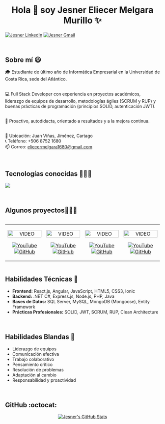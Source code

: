 <h1 align="center">Hola 👋 soy Jesner Eliecer Melgara Murillo ✨</h1>

<p align="left">
  <a href="https://www.linkedin.com/in/jesner" target="_blank"><img align="center" src="https://img.shields.io/badge/LinkedIn-0077B5?style=for-the-badge&logo=linkedin&logoColor=white" alt="Jesner LinkedIn"/></a>
  <a href="mailto:eliecermelgara1680@gmail.com" target="_blank"><img align="center" src="https://img.shields.io/badge/Gmail-D14836?style=for-the-badge&logo=gmail&logoColor=white" alt="Jesner Gmail"/></a>
</p>

<br>

<h2>Sobre mí 😃</h2>
<p align="left">
🎓 Estudiante de último año de Informática Empresarial en la Universidad de Costa Rica, sede del Atlántico.<br><br>

💻 Full Stack Developer con experiencia en proyectos académicos, liderazgo de equipos de desarrollo, metodologías ágiles (SCRUM y RUP) y buenas prácticas de programación (principios SOLID, autenticación JWT).<br><br>

🚀 Proactivo, autodidacta, orientado a resultados y a la mejora continua.<br><br>

📍 Ubicación: Juan Viñas, Jiménez, Cartago<br>
📞 Teléfono: +506 8752 1680<br>
📫 Correo: eliecermelgara1680@gmail.com
</p>

<br>

<h2>Tecnologías conocidas 👨🏻‍💻</h2>
<p align="left">
  <a href="https://skillicons.dev">
    <img src="https://skillicons.dev/icons?i=angular,react,nodejs,dotnet,php,java,js,html,css,mysql,mongodb,sqlserver,git,github,vscode,tailwind,ionic&perline=10" />
  </a>
</p>

<br>

<!-- MANTENIDO COMO PEDISTE -->
<div id="proyectos">
<h2>Algunos proyectos👨🏻‍💻</h2>

<table align="left">
<tr border="none">
  <td width="25%" align="center">
    <p align="center">
     <a href="https://youtu.be/rISmdhlhOPM" title="Go to Source">
        <img align="center" width=100% src="https://raw.githubusercontent.com/unsimpledev/unsimpledev/main/assets/smsgateway.webp" alt="VIDEO" /></a>
    </p>
    <p align="center">
        <a href="https://youtu.be/rISmdhlhOPM" target="blank"><img align="center" src="https://img.shields.io/badge/YouTube-FF0000?style=for-the-badge&logo=youtube&logoColor=white" alt="YouTube" /></a>
        <a href="https://github.com/unsimpledev/ProyectoSMSGateway" target="blank"><img align="center" src="https://img.shields.io/badge/GitHub-100000?style=for-the-badge&logo=github&logoColor=white" alt="GitHub" /></a>
    </p>       
  </td>

  <td width="25%" align="center">
    <p align="center">
     <a href="https://youtu.be/fiUkA2OZQjs" title="Go to Source">
        <img align="center" width=100% src="https://raw.githubusercontent.com/unsimpledev/unsimpledev/main/assets/notifandroid.webp" alt="VIDEO" /></a>
    </p>
    <p align="center">
        <a href="https://youtu.be/fiUkA2OZQjs" target="blank"><img align="center" src="https://img.shields.io/badge/YouTube-FF0000?style=for-the-badge&logo=youtube&logoColor=white" alt="YouTube" /></a>
        <a href="https://github.com/unsimpledev/ProyectoNotificaciones" target="blank"><img align="center" src="https://img.shields.io/badge/GitHub-100000?style=for-the-badge&logo=github&logoColor=white" alt="GitHub" /></a>
    </p>       
  </td>

  <td width="25%" align="center">
    <p align="center">
     <a href="https://youtu.be/py31Y1Ku4Es" title="Go to Source">
        <img align="center" width=100% src="https://raw.githubusercontent.com/unsimpledev/unsimpledev/main/assets/chatgptapp.webp" alt="VIDEO" /></a>
    </p>
    <p align="center">
        <a href="https://youtu.be/py31Y1Ku4Es" target="blank"><img align="center" src="https://img.shields.io/badge/YouTube-FF0000?style=for-the-badge&logo=youtube&logoColor=white" alt="YouTube" /></a>
        <a href="https://github.com/unsimpledev/MiChatGPT" target="blank"><img align="center" src="https://img.shields.io/badge/GitHub-100000?style=for-the-badge&logo=github&logoColor=white" alt="GitHub" /></a>
    </p>       
  </td>

  <td width="25%" align="center">
    <p align="center">
     <a href="https://youtu.be/FbQtooM3UIs" title="Go to Source">
        <img align="center" width=100% src="https://raw.githubusercontent.com/unsimpledev/unsimpledev/main/assets/traductorchatgpt.webp" alt="VIDEO" /></a>
    </p>
    <p align="center">
        <a href="https://youtu.be/FbQtooM3UIs" target="blank"><img align="center" src="https://img.shields.io/badge/YouTube-FF0000?style=for-the-badge&logo=youtube&logoColor=white" alt="YouTube" /></a>
        <a href="https://github.com/unsimpledev/MiTraductor" target="blank"><img align="center" src="https://img.shields.io/badge/GitHub-100000?style=for-the-badge&logo=github&logoColor=white" alt="GitHub" /></a>
    </p>       
  </td>
</tr>
</table>
</div>

<br><br><br><br><br><br><br><br><br>

<h2>Habilidades Técnicas 🧠</h2>
<ul>
  <li><strong>Frontend:</strong> React.js, Angular, JavaScript, HTML5, CSS3, Ionic</li>
  <li><strong>Backend:</strong> .NET C#, Express.js, Node.js, PHP, Java</li>
  <li><strong>Bases de Datos:</strong> SQL Server, MySQL, MongoDB (Mongoose), Entity Framework</li>
  <li><strong>Prácticas Profesionales:</strong> SOLID, JWT, SCRUM, RUP, Clean Architecture</li>
</ul>

<br>

<h2>Habilidades Blandas 🤝</h2>
<ul>
  <li>Liderazgo de equipos</li>
  <li>Comunicación efectiva</li>
  <li>Trabajo colaborativo</li>
  <li>Pensamiento crítico</li>
  <li>Resolución de problemas</li>
  <li>Adaptación al cambio</li>
  <li>Responsabilidad y proactividad</li>
</ul>

<br>

<h2>GitHub :octocat:</h2>
<p align="center">
  <a href="https://github.com/jesner" target="_blank">
    <img src="https://github-readme-stats.vercel.app/api?username=jesner&show_icons=true&theme=dark" alt="Jesner's GitHub Stats"/>
  </a>
</p>

